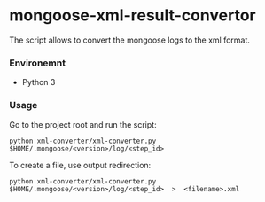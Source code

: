 # mongoose-xml-result-convertor
The script allows to convert the mongoose logs to the xml format.

### Environemnt
* Python 3

### Usage

Go to the project root and run the script:
```
python xml-converter/xml-converter.py $HOME/.mongoose/<version>/log/<step_id>
```
To create a file, use output redirection:
```
python xml-converter/xml-converter.py $HOME/.mongoose/<version>/log/<step_id>  >  <filename>.xml
```
